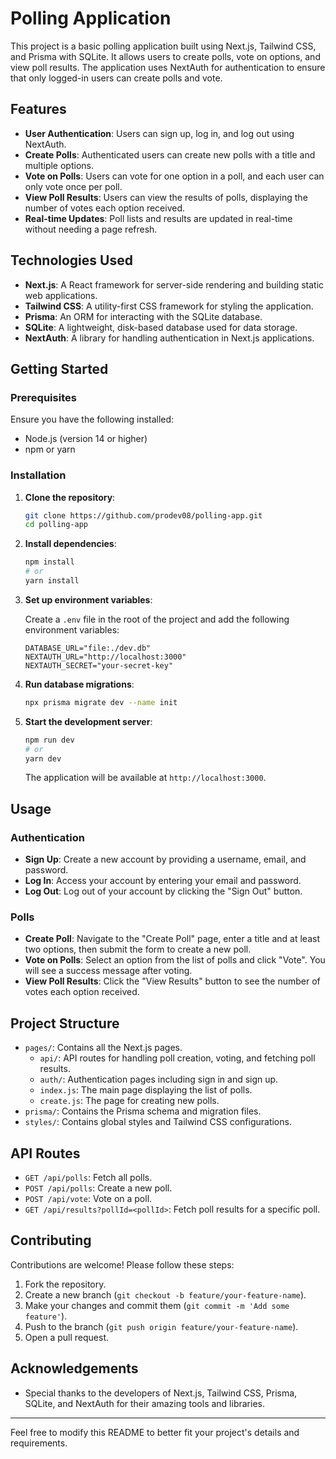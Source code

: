 # Polling Application

This project is a basic polling application built using Next.js, Tailwind CSS, and Prisma with SQLite. It allows users to create polls, vote on options, and view poll results. The application uses NextAuth for authentication to ensure that only logged-in users can create polls and vote.

## Features

- **User Authentication**: Users can sign up, log in, and log out using NextAuth.
- **Create Polls**: Authenticated users can create new polls with a title and multiple options.
- **Vote on Polls**: Users can vote for one option in a poll, and each user can only vote once per poll.
- **View Poll Results**: Users can view the results of polls, displaying the number of votes each option received.
- **Real-time Updates**: Poll lists and results are updated in real-time without needing a page refresh.

## Technologies Used

- **Next.js**: A React framework for server-side rendering and building static web applications.
- **Tailwind CSS**: A utility-first CSS framework for styling the application.
- **Prisma**: An ORM for interacting with the SQLite database.
- **SQLite**: A lightweight, disk-based database used for data storage.
- **NextAuth**: A library for handling authentication in Next.js applications.

## Getting Started

### Prerequisites

Ensure you have the following installed:

- Node.js (version 14 or higher)
- npm or yarn

### Installation

1. **Clone the repository**:

    ```sh
    git clone https://github.com/prodev08/polling-app.git
    cd polling-app
    ```

2. **Install dependencies**:

    ```sh
    npm install
    # or
    yarn install
    ```

3. **Set up environment variables**:

    Create a `.env` file in the root of the project and add the following environment variables:

    ```env
    DATABASE_URL="file:./dev.db"
    NEXTAUTH_URL="http://localhost:3000"
    NEXTAUTH_SECRET="your-secret-key"
    ```

4. **Run database migrations**:

    ```sh
    npx prisma migrate dev --name init
    ```

5. **Start the development server**:

    ```sh
    npm run dev
    # or
    yarn dev
    ```

    The application will be available at `http://localhost:3000`.

## Usage

### Authentication

- **Sign Up**: Create a new account by providing a username, email, and password.
- **Log In**: Access your account by entering your email and password.
- **Log Out**: Log out of your account by clicking the "Sign Out" button.

### Polls

- **Create Poll**: Navigate to the "Create Poll" page, enter a title and at least two options, then submit the form to create a new poll.
- **Vote on Polls**: Select an option from the list of polls and click "Vote". You will see a success message after voting.
- **View Poll Results**: Click the "View Results" button to see the number of votes each option received.

## Project Structure

- `pages/`: Contains all the Next.js pages.
  - `api/`: API routes for handling poll creation, voting, and fetching poll results.
  - `auth/`: Authentication pages including sign in and sign up.
  - `index.js`: The main page displaying the list of polls.
  - `create.js`: The page for creating new polls.
- `prisma/`: Contains the Prisma schema and migration files.
- `styles/`: Contains global styles and Tailwind CSS configurations.

## API Routes

- `GET /api/polls`: Fetch all polls.
- `POST /api/polls`: Create a new poll.
- `POST /api/vote`: Vote on a poll.
- `GET /api/results?pollId=<pollId>`: Fetch poll results for a specific poll.

## Contributing

Contributions are welcome! Please follow these steps:

1. Fork the repository.
2. Create a new branch (`git checkout -b feature/your-feature-name`).
3. Make your changes and commit them (`git commit -m 'Add some feature'`).
4. Push to the branch (`git push origin feature/your-feature-name`).
5. Open a pull request.

## Acknowledgements

- Special thanks to the developers of Next.js, Tailwind CSS, Prisma, SQLite, and NextAuth for their amazing tools and libraries.

---

Feel free to modify this README to better fit your project's details and requirements.
